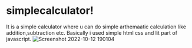 # simplecalculator!
It is a simple calculator where u can do simple arthemaatic calculation like addition,subtraction etc.
Basically i used simple html css and lit part of javascript.
![Screenshot 2022-10-12 190104](https://user-images.githubusercontent.com/105535366/195356041-47803217-7275-447f-b227-788a778aa3dd.png)
